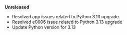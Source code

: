 **Unreleased**
* Resolved app issues related to Python 3.13 upgrade
* Resolved e0006 issue related to Python 3.13 upgrade
* Update Python version for 3.13
